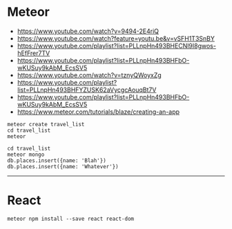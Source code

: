 # Meteor

- https://www.youtube.com/watch?v=9494-2E4riQ
- https://www.youtube.com/watch?feature=youtu.be&v=vSFH1T3SnBY
- https://www.youtube.com/playlist?list=PLLnpHn493BHECNl9I8gwos-hEfFrer7TV
- https://www.youtube.com/playlist?list=PLLnpHn493BHFbO-wKUSuy9kAbM_EcsSV5
- https://www.youtube.com/watch?v=tznyQWoyxZg
- https://www.youtube.com/playlist?list=PLLnpHn493BHFYZUSK62aVycgcAouqBt7V
- https://www.youtube.com/playlist?list=PLLnpHn493BHFbO-wKUSuy9kAbM_EcsSV5
- https://www.meteor.com/tutorials/blaze/creating-an-app

```
meteor create travel_list
cd travel_list
meteor
```

```
cd travel_list
meteor mongo
db.places.insert({name: 'Blah'})
db.places.insert({name: 'Whatever'})
```

---

# React

`meteor npm install --save react react-dom`
